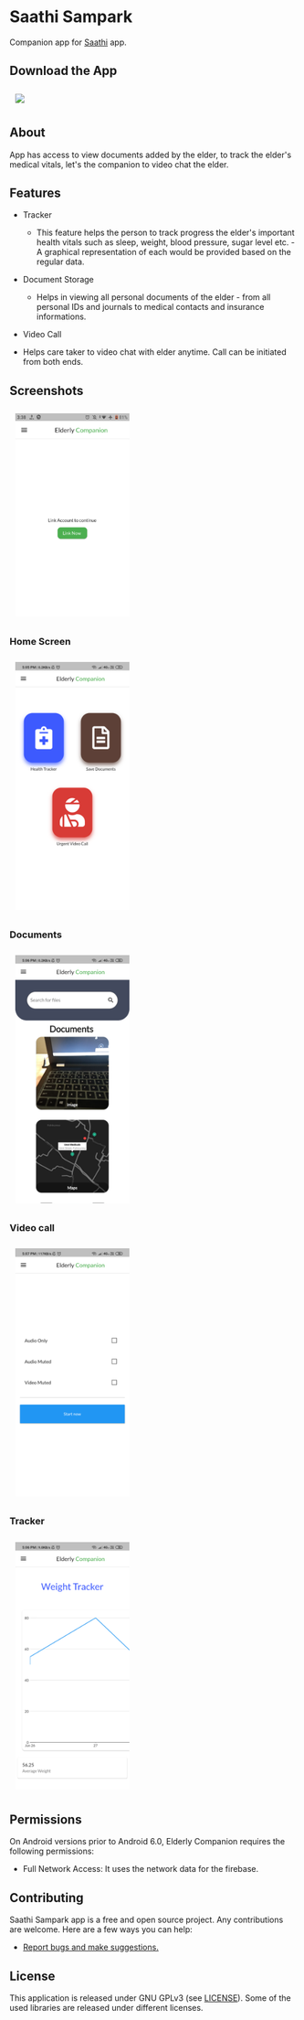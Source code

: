 # Saathi Sampark

Companion app for [Saathi](https://github.com/adarshbalu/elderly_app) app.

## Download the App

[<img src="https://image.flaticon.com/icons/svg/443/443049.svg" align="center"
width="60" hspace="10" vspace="10">](http://www.mediafire.com/file/h5n4l55o5eu5hy3/Elderly_Companion.apk/file)

## About

App has access to view documents added by the elder, to track the elder's medical vitals, let's the companion to video chat the elder.

## Features

- Tracker

  - This feature helps the person to track progress the elder's important health vitals such as sleep, weight, blood pressure, sugar level etc. - A graphical representation of each would be provided based on the regular data.

- Document Storage
  - Helps in viewing all personal documents of the elder - from all personal IDs and journals to medical contacts and insurance informations.
- Video Call
- Helps care taker to video chat with elder anytime. Call can be initiated from both ends.

## Screenshots

<img src="screens/e00.png" align="center"
width="200" hspace="10" vspace="10">

### Home Screen

<img src="screens/e0.png" align="center"
width="200" hspace="10" vspace="10">

### Documents

<img src="screens/e1.png" align="center"
width="200" hspace="10" vspace="10">

### Video call

<img src="screens/e2.png" align="center"
width="200" hspace="10" vspace="10">

### Tracker

<img src="screens/e3.png" align="center"
width="200" hspace="10" vspace="10">

## Permissions

On Android versions prior to Android 6.0, Elderly Companion requires the following permissions:

- Full Network Access: It uses the network data for the firebase.

## Contributing

Saathi Sampark app is a free and open source project. Any contributions are welcome. Here are a few ways you can help:

- [Report bugs and make suggestions.](https://github.com/adarshbalu/elderly_companion/issues)

## License

This application is released under GNU GPLv3 (see [LICENSE](LICENSE)).
Some of the used libraries are released under different licenses.
